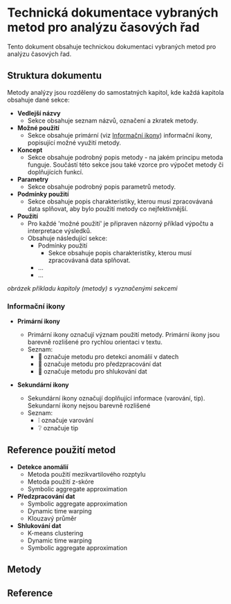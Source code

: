 # Technická dokumentace vybraných metod pro analýzu časových řad

Tento dokument obsahuje technickou dokumentaci vybraných metod pro analýzu časových řad.

## Struktura dokumentu

Metody analýzy jsou rozděleny do samostatných kapitol, kde každá kapitola obsahuje dané sekce:

- **Vedlejší názvy**
    - Sekce obsahuje seznam názvů, označení a zkratek metody.
- **Možné použití**
    - Sekce obsahuje primární (viz [Informační ikony](#informační-ikony)) informační ikony, popisující možné využití metody.
- **Koncept**
    - Sekce obsahuje podrobný popis metody - na jakém principu metoda funguje. Součástí této sekce jsou také vzorce pro výpočet metody či doplňujících funkcí.
- **Parametry**
    - Sekce obsahuje podrobný popis parametrů metody. 
- **Podmínky použití**
    - Sekce obsahuje popis charakteristiky, kterou musí zpracovávaná data splňovat, aby bylo použití metody co nejfektivnější.
- **Použití**
    - Pro každé 'možné použití' je připraven názorný příklad výpočtu a interpretace výsledků. 
    - Obsahuje následující sekce:
        - Podmínky použití
            - Sekce obsahuje popis charakteristiky, kterou musí zpracovávaná data splňovat.
        - ...
        - ...

_obrázek příkladu kapitoly (metody) s vyznačenými sekcemi_

### Informační ikony

- **Primární ikony**
    - Primární ikony označují význam použití metody. Primární ikony jsou barevně rozlišené pro rychlou orientaci v textu.
    - Seznam:
        - :small_red_triangle: označuje metodu pro detekci anomálií v datech
        - :large_blue_circle: označuje metodu pro předzpracování dat
        - :large_orange_diamond: označuje metodu pro shlukování dat

- **Sekundární ikony**
    - Sekundární ikony označují doplňující informace (varování, tip). Sekundarní ikony nejsou barevně rozlišené
    - Seznam:
        - :grey_exclamation: označuje varování
        - :grey_question: označuje tip

## Reference použití metod

- **Detekce anomálií**
    - Metoda použití mezikvartilového rozptylu
    - Metoda použití z-skóre
    - Symbolic aggregate approximation
- **Předzpracování dat**
    - Symbolic aggregate approximation
    - Dynamic time warping
    - Klouzavý průměr
- **Shlukování dat**
    - K-means clustering
    - Dynamic time warping
    - Symbolic aggregate approximation

## Metody

## Reference
